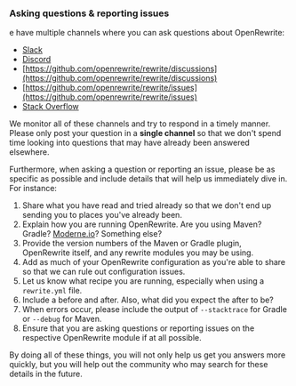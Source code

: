 ### Asking questions & reporting issues

e have multiple channels where you can ask questions about OpenRewrite:

* [Slack](https://join.slack.com/t/rewriteoss/shared_invite/zt-nj42n3ea-b~62rIHzb3Vo0E1APKCXEA)
* [Discord](https://discord.gg/xk3ZKrhWAb)
* [https://github.com/openrewrite/rewrite/discussions](https://github.com/openrewrite/rewrite/discussions)
* [https://github.com/openrewrite/rewrite/issues](https://github.com/openrewrite/rewrite/issues)
* [Stack Overflow](https://stackoverflow.com/questions/tagged/openrewrite)

We monitor all of these channels and try to respond in a timely manner. Please only post your question in a **single channel** so that we don't spend time looking into questions that may have already been answered elsewhere.

Furthermore, when asking a question or reporting an issue, please be as specific as possible and include details that will help us immediately dive in. For instance:

1. Share what you have read and tried already so that we don't end up sending you to places you've already been.
2. Explain how you are running OpenRewrite. Are you using Maven? Gradle? [Moderne.io](https://app.moderne.io)? Something else?
3. Provide the version numbers of the Maven or Gradle plugin, OpenRewrite itself, and any rewrite modules you may be using.
4. Add as much of your OpenRewrite configuration as you're able to share so that we can rule out configuration issues.
5. Let us know what recipe you are running, especially when using a `rewrite.yml` file.
6. Include a before and after. Also, what did you expect the after to be?
7. When errors occur, please include the output of `--stacktrace` for Gradle or `--debug` for Maven.
8. Ensure that you are asking questions or reporting issues on the respective OpenRewrite module if at all possible.

By doing all of these things, you will not only help us get you answers more quickly, but you will help out the community who may search for these details in the future.
